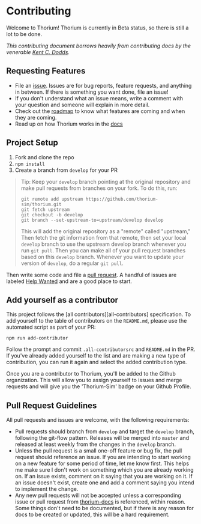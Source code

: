 # Contributing

Welcome to Thorium! Thorium is currently in Beta status, so there is still a lot
to be done.

_This contributing document borrows heavily from contributing docs by the
venerable [Kent C. Dodds](https://github.com/kentcdodds)._

## Requesting Features

- File an [issue](https://github.com/Thorium-Sim/thorium/issues). Issues are for
  bug reports, feature requests, and anything in between. If there is something
  you want done, file an issue!
- If you don't understand what an issue means, write a comment with your
  question and someone will explain in more detail.
- Check out the [roadmap](https://github.com/Thorium-Sim/thorium/projects/2) to
  know what features are coming and when they are coming.
- Read up on how Thorium works in the [docs](https://thoriumsim.com)

## Project Setup

1.  Fork and clone the repo
2.  `npm install`
3.  Create a branch from `develop` for your PR

> Tip: Keep your `develop` branch pointing at the original repository and make
> pull requests from branches on your fork. To do this, run:
>
> ```
> git remote add upstream https://github.com/thorium-sim/thorium.git
> git fetch upstream
> git checkout -b develop
> git branch --set-upstream-to=upstream/develop develop
> ```
>
> This will add the original repository as a "remote" called "upstream," Then
> fetch the git information from that remote, then set your local `develop`
> branch to use the upstream develop branch whenever you run `git pull`. Then
> you can make all of your pull request branches based on this `develop` branch.
> Whenever you want to update your version of `develop`, do a regular
> `git pull`.

Then write some code and file a
[pull request](https://github.com/Thorium-Sim/thorium/pulls). A handful of
issues are labeled
[Help Wanted](https://github.com/Thorium-Sim/thorium/issues?q=is%3Aissue+is%3Aopen+label%3A%22help+wanted%22)
and are a good place to start.

## Add yourself as a contributor

This project follows the [all contributors][all-contributors] specification. To
add yourself to the table of contributors on the `README.md`, please use the
automated script as part of your PR:

```console
npm run add-contributor
```

Follow the prompt and commit `.all-contributorsrc` and `README.md` in the PR. If
you've already added yourself to the list and are making a new type of
contribution, you can run it again and select the added contribution type.

Once you are a contributor to Thorium, you'll be added to the Github
organization. This will allow you to assign yourself to issues and merge
requests and will give you the 'Thorium-Sim' badge on your Github Profile.

## Pull Request Guidelines

All pull requests and issues are welcome, with the following requirements:

- Pull requests should branch from `develop` and target the `develop` branch,
  following the git-flow pattern. Releases will be merged into `master` and
  released at least weekly from the changes in the `develop` branch.
- Unless the pull request is a small one-off feature or bug fix, the pull
  request should reference an issue. If you are intending to start working on a
  new feature for some period of time, let me know first. This helps me make
  sure I don't work on something which you are already working on. If an issue
  exists, comment on it saying that you are working on it. If an issue doesn't
  exist, create one and add a comment saying you intend to implement the change.
- Any new pull requests will not be accepted unless a corresponding issue or
  pull request from [thorium-docs](https://github.com/Thorium-Sim/thorium-docs)
  is referenced, within reason. Some things don't need to be documented, but if
  there is any reason for docs to be created or updated, this will be a hard
  requirement.
